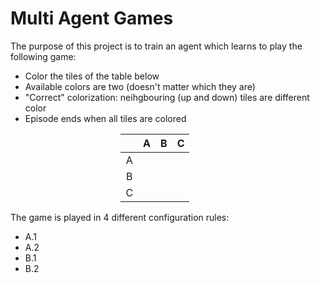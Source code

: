 # Multi Agent Games

The purpose of this project is to train an agent which learns to play the following game:

- Color the tiles of the table below
- Available colors are two (doesn't matter which they are)
- "Correct" colorization: neihgbouring (up and down) tiles are different color
- Episode ends when all tiles are colored

<div style="margin-left: auto;
            margin-right: auto;
            width: 30%">

|     | A     | B     | C     |
| :-: | :---: | :---: | :---: |
| A   |       |       |       |
| B   |       |       |       |
| C   |       |       |       |

</div>

The game is played in 4 different configuration rules:

- A.1
- A.2
- B.1
- B.2
